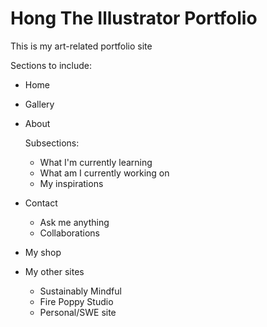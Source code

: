# Hong The Illustrator Portfolio

This is my art-related portfolio site


Sections to include:
- Home
- Gallery
- About

    Subsections:
    - What I'm currently learning
    - What am I currently working on
    - My inspirations

- Contact
    - Ask me anything
    - Collaborations

- My shop


- My other sites
    - Sustainably Mindful
    - Fire Poppy Studio
    - Personal/SWE site